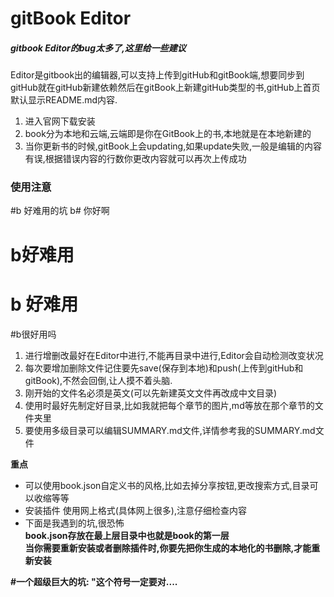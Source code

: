 # gitBook Editor 
##### gitbook Editor的bug太多了,这里给一些建议

Editor是gitbook出的编辑器,可以支持上传到gitHub和gitBook端,想要同步到gitHub就在gitHub新建依赖然后在gitBook上新建gitHub类型的书,gitHub上首页默认显示README.md内容.

1. 进入官网下载安装
2. book分为本地和云端,云端即是你在GitBook上的书,本地就是在本地新建的
3. 当你更新书的时候,gitBook上会updating,如果update失败,一般是编辑的内容有误,根据错误内容的行数你更改内容就可以再次上传成功

### 使用注意
#b 好难用的坑
b# 你好啊
# b好难用
# b 好难用
#b很好用吗

1. 进行增删改最好在Editor中进行,不能再目录中进行,Editor会自动检测改变状况
2. 每次要增加删除文件记住要先save(保存到本地)和push(上传到gitHub和gitBook),不然会回倒,让人摸不着头脑.
3. 刚开始的文件名必须是英文(可以先新建英文文件再改成中文目录)
4. 使用时最好先制定好目录,比如我就把每个章节的图片,md等放在那个章节的文件夹里
5. 要使用多级目录可以编辑SUMMARY.md文件,详情参考我的SUMMARY.md文件

**重点**
* 可以使用book.json自定义书的风格,比如去掉分享按钮,更改搜索方式,目录可以收缩等等
* 安装插件 使用网上格式(具体网上很多),注意仔细检查内容
* 下面是我遇到的坑,很恐怖</br>
**book.json存放在最上层目录中也就是book的第一层**</br>
**当你需要重新安装或者删除插件时,你要先把你生成的本地化的书删除,才能重新安装**

**#一个超级巨大的坑: "这个符号一定要对....**


